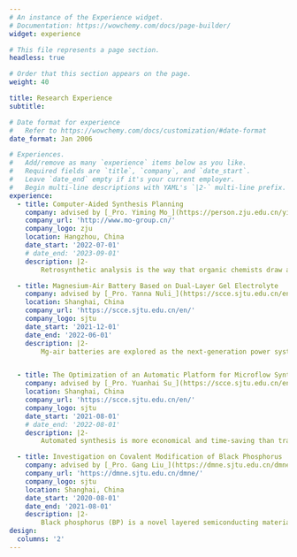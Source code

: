 ```yaml
---
# An instance of the Experience widget.
# Documentation: https://wowchemy.com/docs/page-builder/
widget: experience

# This file represents a page section.
headless: true

# Order that this section appears on the page.
weight: 40

title: Research Experience
subtitle:

# Date format for experience
#   Refer to https://wowchemy.com/docs/customization/#date-format
date_format: Jan 2006

# Experiences.
#   Add/remove as many `experience` items below as you like.
#   Required fields are `title`, `company`, and `date_start`.
#   Leave `date_end` empty if it's your current employer.
#   Begin multi-line descriptions with YAML's `|2-` multi-line prefix.
experience:
  - title: Computer-Aided Synthesis Planning
    company: advised by [_Pro. Yiming Mo_](https://person.zju.edu.cn/yimingmo) from [Zhejiang University Mo Research Lab](http://www.mo-group.cn/)
    company_url: 'http://www.mo-group.cn/'
    company_logo: zju
    location: Hangzhou, China
    date_start: '2022-07-01'
    # date_end: '2023-09-01'
    description: |2-
        Retrosynthetic analysis is the way that organic chemists draw an imaginary line from a target molecule to available precursors. Can a computer act as a chemist to do this work? To get the answer on my own, I constructed the model of retrosynthesis based on molecular similarity, with the top-50 exact matching accuracy of 80.84%.

  - title: Magnesium-Air Battery Based on Dual-Layer Gel Electrolyte
    company: advised by [_Pro. Yanna Nuli_](https://scce.sjtu.edu.cn/en/jiaoshi.php?aid=112&c=3) from [SJTU Electrochemistry and Energy Technology Institute](https://scce.sjtu.edu.cn/en/)
    location: Shanghai, China
    company_url: 'https://scce.sjtu.edu.cn/en/'
    company_logo: sjtu
    date_start: '2021-12-01'
    date_end: '2022-06-01'
    description: |2-
        Mg-air batteries are explored as the next-generation power systems for wearable and implantable electronics. However, high corrosion rate and low utilization of Mg anode largely impair the performance. In this work, I made Mg-air batteries based on dual-layer gel electrolyte to mitigate the above two problems by preventing the corrosion of Mg anode and the production of dense passive layer.


  - title: The Optimization of an Automatic Platform for Microflow Synthesis
    company: advised by [_Pro. Yuanhai Su_](https://scce.sjtu.edu.cn/en/jiaoshi.php?aid=444&c=2) from [SJTU Continuous-Flow Reactor Technology Research Group](https://scce.sjtu.edu.cn/en/)
    location: Shanghai, China
    company_url: 'https://scce.sjtu.edu.cn/en/'
    company_logo: sjtu
    date_start: '2021-08-01'
    # date_end: '2022-08-01'
    description: |2-
        Automated synthesis is more economical and time-saving than traditional manual-based approaches. In this work, we operated an automatic platform for the photoisomerization of norbornadiene to quadricyclanee, and optimized the structure of the photomicroreactor and the gas chromatographic analysis on this platform.

  - title: Investigation on Covalent Modification of Black Phosphorus
    company: advised by [_Pro. Gang Liu_](https://dmne.sjtu.edu.cn/dmne/6764-2/) from [SJTU Brain-Inspired and Smart Bionic Device Lab](hhttps://dmne.sjtu.edu.cn/dmne/)
    company_url: 'https://dmne.sjtu.edu.cn/dmne/'
    company_logo: sjtu
    location: Shanghai, China
    date_start: '2020-08-01'
    date_end: '2021-08-01'
    description: |2-
        Black phosphorus (BP) is a novel layered semiconducting material, which has broad prospects in optoelectronics and nanoelectronics, especially in the construction of Resistive random access memories (RRAMs). However, the BP nanosheets (BPNSs) can be easily oxidized, losing semiconductor properties. Here, we focused on the covalent modification of BPNSs, and constructed a RRAM which exhibited an excellent performance, providing a new idea for building high-performance computers in the future .
design:
  columns: '2'
---
```

